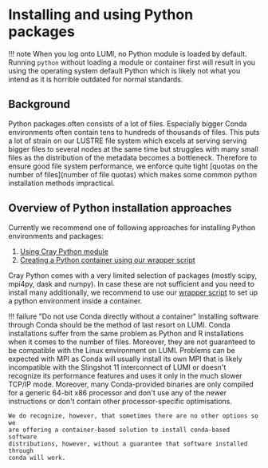 # Installing and using Python packages

[quota]: ../../storage/index.md
[cray_python]: python/cray_python.md
[container_wrapper]: python/container_wrapper.md
[container_self]: python/container_self.md

!!! note
    When you log onto LUMI, no Python module is loaded by default. Running
    `python` without loading a module or container first will result in you using
    the operating system default Python which is likely not what you intend as it
    is horrible outdated for normal standards.

## Background

Python packages often consists of a lot of files. Especially bigger Conda
environments often contain tens to hundreds of thousands of files.
This puts a lot of strain on our LUSTRE file system which excels
at serving serving bigger files to several nodes at the same time but struggles
with many small files as the distribution of the metadata becomes a bottleneck.
Therefore to ensure good file system performance, we enforce quite tight [quotas
on the number of files](number of file quotas) which makes some common python
installation methods impractical.

## Overview of Python installation approaches

Currently we recommend one of following approaches for installing Python
environments and packages:

  1. [Using Cray Python module](cray_python)
  2. [Creating a Python container using our wrapper script](container_wrapper)
  <!-- 3. [Creating a Conda based container](container_self) -->

Cray Python comes with a very limited selection of packages (mostly scipy,
mpi4py, dask and numpy). In case these are not sufficient and you need to
install many additionally, we recommend to use our [wrapper
script](container_wrapper) to set up a python environment inside a container. 

!!! failure "Do not use Conda directly without a container"
    Installing software through Conda should be the method of last resort on
    LUMI. Conda installations suffer from the same problem as Python and R
    installations when it comes to the number of files. Moreover, they are not
    guaranteed to be compatible with the Linux environment on LUMI. Problems can
    be expected with MPI as Conda will usually install its own MPI that is
    likely incompatible with the Slingshot 11 interconnect of LUMI or doesn't
    recognize its performance features and uses it only in the much slower
    TCP/IP mode. Moreover, many Conda-provided binaries are only compiled for a
    generic 64-bit x86 processor and don't use any of the newer instructions or
    don't contain other processor-specific optimisations.
    
	We do recognize, however, that sometimes there are no other options so we
    are offering a container-based solution to install conda-based software
    distributions, however, without a guarantee that software installed through
    conda will work.
